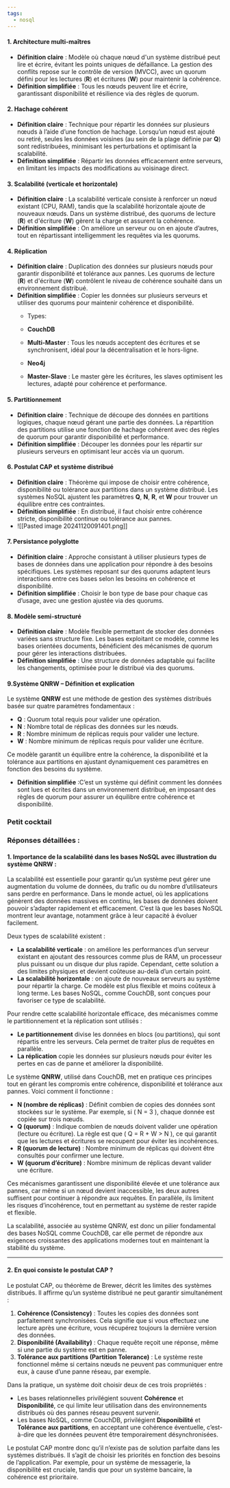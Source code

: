 ```yaml
---
tags:
  - nosql
---
```


#### 1. **Architecture multi-maîtres**
- **Définition claire** : Modèle où chaque nœud d'un système distribué peut lire et écrire, évitant les points uniques de défaillance. La gestion des conflits repose sur le contrôle de version (MVCC), avec un quorum défini pour les lectures (**R**) et écritures (**W**) pour maintenir la cohérence.
- **Définition simplifiée** : Tous les nœuds peuvent lire et écrire, garantissant disponibilité et résilience via des règles de quorum.

#### 2. **Hachage cohérent**
- **Définition claire** : Technique pour répartir les données sur plusieurs nœuds à l’aide d’une fonction de hachage. Lorsqu’un nœud est ajouté ou retiré, seules les données voisines (au sein de la plage définie par **Q**) sont redistribuées, minimisant les perturbations et optimisant la scalabilité.
- **Définition simplifiée** : Répartir les données efficacement entre serveurs, en limitant les impacts des modifications au voisinage direct.

#### 3. **Scalabilité (verticale et horizontale)**
- **Définition claire** : La scalabilité verticale consiste à renforcer un nœud existant (CPU, RAM), tandis que la scalabilité horizontale ajoute de nouveaux nœuds. Dans un système distribué, des quorums de lecture (**R**) et d'écriture (**W**) gèrent la charge et assurent la cohérence.
- **Définition simplifiée** : On améliore un serveur ou on en ajoute d’autres, tout en répartissant intelligemment les requêtes via les quorums.

#### 4. **Réplication**
- **Définition claire** : Duplication des données sur plusieurs nœuds pour garantir disponibilité et tolérance aux pannes. Les quorums de lecture (**R**) et d'écriture (**W**) contrôlent le niveau de cohérence souhaité dans un environnement distribué.
- **Définition simplifiée** : Copier les données sur plusieurs serveurs et utiliser des quorums pour maintenir cohérence et disponibilité.
	- Types:
	- **CouchDB**
	- **Multi-Master** : Tous les nœuds acceptent des écritures et se synchronisent, idéal pour la décentralisation et le hors-ligne.
	
	- **Neo4j**
	- **Master-Slave** : Le master gère les écritures, les slaves optimisent les lectures, adapté pour cohérence et performance.
#### 5. **Partitionnement**
- **Définition claire** : Technique de découpe des données en partitions logiques, chaque nœud gérant une partie des données. La répartition des partitions utilise une fonction de hachage cohérent avec des règles de quorum pour garantir disponibilité et performance.
- **Définition simplifiée** : Découper les données pour les répartir sur plusieurs serveurs en optimisant leur accès via un quorum.

#### 6. **Postulat CAP et système distribué**
- **Définition claire** : Théorème qui impose de choisir entre cohérence, disponibilité ou tolérance aux partitions dans un système distribué. Les systèmes NoSQL ajustent les paramètres **Q**, **N**, **R**, et **W** pour trouver un équilibre entre ces contraintes.
- **Définition simplifiée** : En distribué, il faut choisir entre cohérence stricte, disponibilité continue ou tolérance aux pannes.
- ![[Pasted image 20241120091401.png]]

#### 7. **Persistance polyglotte**
- **Définition claire** : Approche consistant à utiliser plusieurs types de bases de données dans une application pour répondre à des besoins spécifiques. Les systèmes reposant sur des quorums adaptent leurs interactions entre ces bases selon les besoins en cohérence et disponibilité.
- **Définition simplifiée** : Choisir le bon type de base pour chaque cas d’usage, avec une gestion ajustée via des quorums.

#### 8. **Modèle semi-structuré**
- **Définition claire** : Modèle flexible permettant de stocker des données variées sans structure fixe. Les bases exploitant ce modèle, comme les bases orientées documents, bénéficient des mécanismes de quorum pour gérer les interactions distribuées.
- **Définition simplifiée** : Une structure de données adaptable qui facilite les changements, optimisée pour le distribué via des quorums.

#### 9.Système **QNRW** – Définition et explication

Le système **QNRW** est une méthode de gestion des systèmes distribués basée sur quatre paramètres fondamentaux :

- **Q** : Quorum total requis pour valider une opération.
- **N** : Nombre total de réplicas des données sur les nœuds.
- **R** : Nombre minimum de réplicas requis pour valider une lecture.
- **W** : Nombre minimum de réplicas requis pour valider une écriture.

Ce modèle garantit un équilibre entre la cohérence, la disponibilité et la tolérance aux partitions en ajustant dynamiquement ces paramètres en fonction des besoins du système.

- **Définition simplifiée** :C’est un système qui définit comment les données sont lues et écrites dans un environnement distribué, en imposant des règles de quorum pour assurer un équilibre entre cohérence et disponibilité.


### Petit cocktail

### Réponses détaillées :

#### 1. **Importance de la scalabilité dans les bases NoSQL avec illustration du système QNRW :**

La scalabilité est essentielle pour garantir qu’un système peut gérer une augmentation du volume de données, du trafic ou du nombre d’utilisateurs sans perdre en performance. Dans le monde actuel, où les applications génèrent des données massives en continu, les bases de données doivent pouvoir s’adapter rapidement et efficacement. C’est là que les bases NoSQL montrent leur avantage, notamment grâce à leur capacité à évoluer facilement.

Deux types de scalabilité existent :
- **La scalabilité verticale** : on améliore les performances d’un serveur existant en ajoutant des ressources comme plus de RAM, un processeur plus puissant ou un disque dur plus rapide. Cependant, cette solution a des limites physiques et devient coûteuse au-delà d’un certain point.
- **La scalabilité horizontale** : on ajoute de nouveaux serveurs au système pour répartir la charge. Ce modèle est plus flexible et moins coûteux à long terme. Les bases NoSQL, comme CouchDB, sont conçues pour favoriser ce type de scalabilité.

Pour rendre cette scalabilité horizontale efficace, des mécanismes comme le partitionnement et la réplication sont utilisés :
- **Le partitionnement** divise les données en blocs (ou partitions), qui sont répartis entre les serveurs. Cela permet de traiter plus de requêtes en parallèle.
- **La réplication** copie les données sur plusieurs nœuds pour éviter les pertes en cas de panne et améliorer la disponibilité.

Le système **QNRW**, utilisé dans CouchDB, met en pratique ces principes tout en gérant les compromis entre cohérence, disponibilité et tolérance aux pannes. Voici comment il fonctionne :
- **N (nombre de réplicas)** : Définit combien de copies des données sont stockées sur le système. Par exemple, si \( N = 3 \), chaque donnée est copiée sur trois nœuds.
- **Q (quorum)** : Indique combien de nœuds doivent valider une opération (lecture ou écriture). La règle est que \( Q = R + W > N \), ce qui garantit que les lectures et écritures se recoupent pour éviter les incohérences.
- **R (quorum de lecture)** : Nombre minimum de réplicas qui doivent être consultés pour confirmer une lecture.
- **W (quorum d’écriture)** : Nombre minimum de réplicas devant valider une écriture.

Ces mécanismes garantissent une disponibilité élevée et une tolérance aux pannes, car même si un nœud devient inaccessible, les deux autres suffisent pour continuer à répondre aux requêtes. En parallèle, ils limitent les risques d’incohérence, tout en permettant au système de rester rapide et flexible.

La scalabilité, associée au système QNRW, est donc un pilier fondamental des bases NoSQL comme CouchDB, car elle permet de répondre aux exigences croissantes des applications modernes tout en maintenant la stabilité du système.

---

#### 2. **En quoi consiste le postulat CAP ?**

Le postulat CAP, ou théorème de Brewer, décrit les limites des systèmes distribués. Il affirme qu’un système distribué ne peut garantir simultanément :
1. **Cohérence (Consistency)** : Toutes les copies des données sont parfaitement synchronisées. Cela signifie que si vous effectuez une lecture après une écriture, vous récupérez toujours la dernière version des données.
2. **Disponibilité (Availability)** : Chaque requête reçoit une réponse, même si une partie du système est en panne.
3. **Tolérance aux partitions (Partition Tolerance)** : Le système reste fonctionnel même si certains nœuds ne peuvent pas communiquer entre eux, à cause d’une panne réseau, par exemple.

Dans la pratique, un système doit choisir deux de ces trois propriétés :
- Les bases relationnelles privilégient souvent **Cohérence** et **Disponibilité**, ce qui limite leur utilisation dans des environnements distribués où des pannes réseau peuvent survenir.
- Les bases NoSQL, comme CouchDB, privilégient **Disponibilité** et **Tolérance aux partitions**, en acceptant une cohérence éventuelle, c’est-à-dire que les données peuvent être temporairement désynchronisées.

Le postulat CAP montre donc qu’il n’existe pas de solution parfaite dans les systèmes distribués. Il s’agit de choisir les priorités en fonction des besoins de l’application. Par exemple, pour un système de messagerie, la disponibilité est cruciale, tandis que pour un système bancaire, la cohérence est prioritaire.


